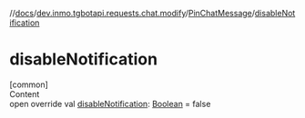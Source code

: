 //[docs](../../../index.md)/[dev.inmo.tgbotapi.requests.chat.modify](../index.md)/[PinChatMessage](index.md)/[disableNotification](disable-notification.md)



# disableNotification  
[common]  
Content  
open override val [disableNotification](disable-notification.md): [Boolean](https://kotlinlang.org/api/latest/jvm/stdlib/kotlin/-boolean/index.html) = false  



